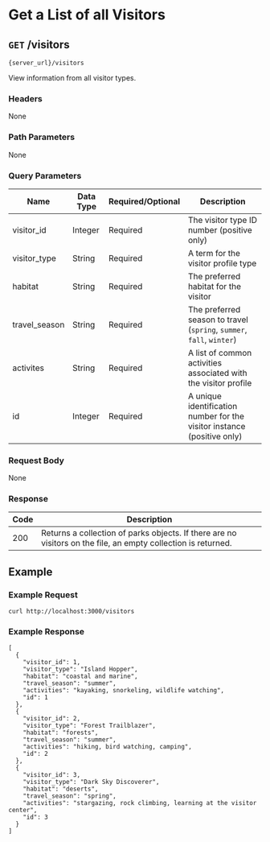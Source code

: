 # Get a List of all Visitors

## `GET` /visitors

```
{server_url}/visitors
```

View information from all visitor types.

### Headers

None

### Path Parameters

None

### Query Parameters

| Name | Data Type | Required/Optional | Description |
| --- | --- | --- | --- |
| visitor_id | Integer | Required | The visitor type ID number (positive only) |
| visitor_type | String | Required | A term for the visitor profile type |
| habitat | String | Required | The preferred habitat for the visitor |
| travel_season | String | Required | The preferred season to travel (`spring`, `summer`, `fall`, `winter`) |
| activites | String | Required | A list of common activities associated with the visitor profile |
| id | Integer | Required | A unique identification number for the visitor instance (positive only) |

### Request Body

None

### Response

| Code | Description |
| --- | --- |
| 200 | Returns a collection of parks objects. If there are no visitors on the file, an empty collection is returned. |

## Example

### Example Request

```shell
curl http://localhost:3000/visitors
```

### Example Response

```shell
[
  {
    "visitor_id": 1,
    "visitor_type": "Island Hopper",
    "habitat": "coastal and marine",
    "travel_season": "summer",
    "activities": "kayaking, snorkeling, wildlife watching",
    "id": 1
  },
  {
    "visitor_id": 2,
    "visitor_type": "Forest Trailblazer",
    "habitat": "forests",
    "travel_season": "summer",
    "activities": "hiking, bird watching, camping",
    "id": 2
  },
  {
    "visitor_id": 3,
    "visitor_type": "Dark Sky Discoverer",
    "habitat": "deserts",
    "travel_season": "spring",
    "activities": "stargazing, rock climbing, learning at the visitor center",
    "id": 3
  }
]
```
